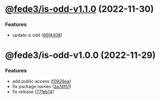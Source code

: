 # [@fede3/is-odd-v1.1.0](https://github.com/fedeaviles/workspace-sample/compare/@fede3/is-odd-v1.0.0...@fede3/is-odd-v1.1.0) (2022-11-30)


### Features

* update is odd ([66f4408](https://github.com/fedeaviles/workspace-sample/commit/66f4408e571de42677f8a4236ecf2f33b530b792))

# @fede3/is-odd-v1.0.0 (2022-11-29)


### Features

* add public access ([f0928ea](https://github.com/fedeaviles/workspace-sample/commit/f0928ea340d76d4f101783cd1abf2550c3e781a5))
* fix package names ([3a74f51](https://github.com/fedeaviles/workspace-sample/commit/3a74f518cbc8c34c0e13780128d52eb8a802e285))
* fix release ([77feb14](https://github.com/fedeaviles/workspace-sample/commit/77feb147d19c0331ab9ba65b3941add66f6aa7c6))
